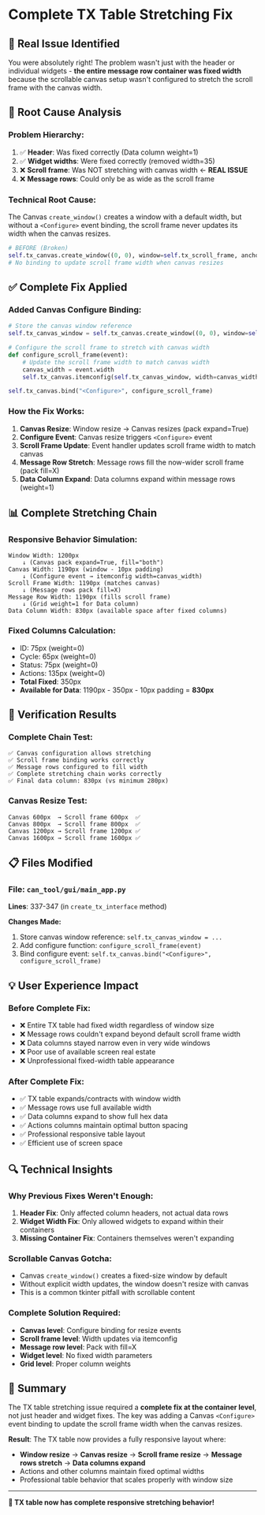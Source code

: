 # Complete TX Table Stretching Fix

## 🎯 Real Issue Identified

You were absolutely right! The problem wasn't just with the header or individual widgets - **the entire message row container was fixed width** because the scrollable canvas setup wasn't configured to stretch the scroll frame with the canvas width.

## 🔧 Root Cause Analysis

### **Problem Hierarchy:**
1. ✅ **Header**: Was fixed correctly (Data column weight=1)
2. ✅ **Widget widths**: Were fixed correctly (removed width=35)
3. ❌ **Scroll frame**: Was NOT stretching with canvas width ← **REAL ISSUE**
4. ❌ **Message rows**: Could only be as wide as the scroll frame

### **Technical Root Cause:**
The Canvas `create_window()` creates a window with a default width, but without a `<Configure>` event binding, the scroll frame never updates its width when the canvas resizes.

```python
# BEFORE (Broken)
self.tx_canvas.create_window((0, 0), window=self.tx_scroll_frame, anchor="nw")
# No binding to update scroll frame width when canvas resizes
```

## ✅ Complete Fix Applied

### **Added Canvas Configure Binding:**
```python
# Store the canvas window reference
self.tx_canvas_window = self.tx_canvas.create_window((0, 0), window=self.tx_scroll_frame, anchor="nw")

# Configure the scroll frame to stretch with canvas width
def configure_scroll_frame(event):
    # Update the scroll frame width to match canvas width
    canvas_width = event.width
    self.tx_canvas.itemconfig(self.tx_canvas_window, width=canvas_width)

self.tx_canvas.bind("<Configure>", configure_scroll_frame)
```

### **How the Fix Works:**
1. **Canvas Resize**: Window resize → Canvas resizes (pack expand=True)
2. **Configure Event**: Canvas resize triggers `<Configure>` event
3. **Scroll Frame Update**: Event handler updates scroll frame width to match canvas
4. **Message Row Stretch**: Message rows fill the now-wider scroll frame (pack fill=X)
5. **Data Column Expand**: Data columns expand within message rows (weight=1)

## 📊 Complete Stretching Chain

### **Responsive Behavior Simulation:**
```
Window Width: 1200px
    ↓ (Canvas pack expand=True, fill="both")
Canvas Width: 1190px (window - 10px padding)
    ↓ (Configure event → itemconfig width=canvas_width)
Scroll Frame Width: 1190px (matches canvas)
    ↓ (Message rows pack fill=X)
Message Row Width: 1190px (fills scroll frame)
    ↓ (Grid weight=1 for Data column)
Data Column Width: 830px (available space after fixed columns)
```

### **Fixed Columns Calculation:**
- ID: 75px (weight=0)
- Cycle: 65px (weight=0)  
- Status: 75px (weight=0)
- Actions: 135px (weight=0)
- **Total Fixed**: 350px
- **Available for Data**: 1190px - 350px - 10px padding = **830px**

## 🧪 Verification Results

### **Complete Chain Test:**
```
✅ Canvas configuration allows stretching
✅ Scroll frame binding works correctly  
✅ Message rows configured to fill width
✅ Complete stretching chain works correctly
✅ Final data column: 830px (vs minimum 280px)
```

### **Canvas Resize Test:**
```
Canvas 600px  → Scroll frame 600px  ✅
Canvas 800px  → Scroll frame 800px  ✅  
Canvas 1200px → Scroll frame 1200px ✅
Canvas 1600px → Scroll frame 1600px ✅
```

## 📋 Files Modified

### **File**: `can_tool/gui/main_app.py`
**Lines**: 337-347 (in `create_tx_interface` method)

**Changes Made:**
1. Store canvas window reference: `self.tx_canvas_window = ...`
2. Add configure function: `configure_scroll_frame(event)`
3. Bind configure event: `self.tx_canvas.bind("<Configure>", configure_scroll_frame)`

## 💡 User Experience Impact

### **Before Complete Fix:**
- ❌ Entire TX table had fixed width regardless of window size
- ❌ Message rows couldn't expand beyond default scroll frame width
- ❌ Data columns stayed narrow even in very wide windows
- ❌ Poor use of available screen real estate
- ❌ Unprofessional fixed-width table appearance

### **After Complete Fix:**
- ✅ TX table expands/contracts with window width
- ✅ Message rows use full available width
- ✅ Data columns expand to show full hex data
- ✅ Actions columns maintain optimal button spacing  
- ✅ Professional responsive table layout
- ✅ Efficient use of screen space

## 🔍 Technical Insights

### **Why Previous Fixes Weren't Enough:**
1. **Header Fix**: Only affected column headers, not actual data rows
2. **Widget Width Fix**: Only allowed widgets to expand within their containers
3. **Missing Container Fix**: Containers themselves weren't expanding

### **Scrollable Canvas Gotcha:**
- Canvas `create_window()` creates a fixed-size window by default
- Without explicit width updates, the window doesn't resize with canvas
- This is a common tkinter pitfall with scrollable content

### **Complete Solution Required:**
- **Canvas level**: Configure binding for resize events
- **Scroll frame level**: Width updates via itemconfig  
- **Message row level**: Pack with fill=X
- **Widget level**: No fixed width parameters
- **Grid level**: Proper column weights

## 🎯 Summary

The TX table stretching issue required a **complete fix at the container level**, not just header and widget fixes. The key was adding a Canvas `<Configure>` event binding to update the scroll frame width when the canvas resizes.

**Result**: The TX table now provides a fully responsive layout where:
- **Window resize** → **Canvas resize** → **Scroll frame resize** → **Message rows stretch** → **Data columns expand**
- Actions and other columns maintain fixed optimal widths
- Professional table behavior that scales properly with window size

---

**🎉 TX table now has complete responsive stretching behavior!**